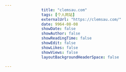 ---
                title: "clemsau.com"
                tags: [个人网站]
                externalUrl: "https://clemsau.com/"
                date: 9964-08-08
                showDate: false
                showAuthor: false
                showReadingTime: false
                showEdit: false
                showLikes: false
                showViews: false
                layoutBackgroundHeaderSpace: false
                ---

